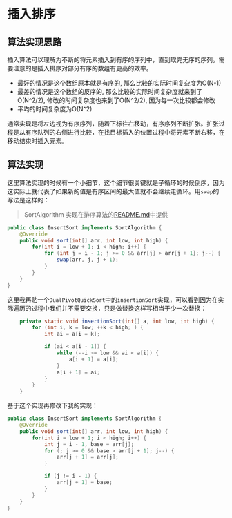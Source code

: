 # 插入排序
## 算法实现思路
插入算法可以理解为不断的将元素插入到有序的序列中，直到取完无序的序列。需要注意的是插入排序对部分有序的数组有更高的效率。
- 最好的情况是这个数组原本就是有序的, 那么比较的实际时间复杂度为O(N-1)
- 最差的情况是这个数组的反序的, 那么比较的实际时间复杂度就来到了O(N^2/2), 修改的时间复杂度也来到了O(N^2/2), 因为每一次比较都会修改
- 平均的时间复杂度为O(N^2)

通常实现是将左边视为有序序列，随着下标往右移动，有序序列不断扩张。扩张过程是从有序队列的右侧进行比较，在找目标插入的位置过程中将元素不断右移，在移动结束时插入元素。

## 算法实现
这里算法实现的时候有一个小细节，这个细节很关键就是子循环的时候倒序，因为这实际上就代表了如果新的值是有序区间的最大值就不会继续走循环。用`swap`的写法是这样的：

> SortAlgorithm 实现在排序算法的[README.md](/java/algorithms/sort/README.md)中提供
```java
public class InsertSort implements SortAlgorithm {
    @Override
    public void sort(int[] arr, int low, int high) {
        for(int i = low + 1; i < high; i++) {
            for (int j = i - 1; j >= 0 && arr[j] > arr[j + 1]; j--) {
                swap(arr, j, j + 1);
            }
        }
    }
}
```

这里我再贴一个`DualPivotQuickSort`中的`insertionSort`实现，可以看到因为在实际遍历的过程中我们并不需要交换，只是做替换这样写相当于少一次替换：
```java
    private static void insertionSort(int[] a, int low, int high) {
        for (int i, k = low; ++k < high; ) {
            int ai = a[i = k];

            if (ai < a[i - 1]) {
                while (--i >= low && ai < a[i]) {
                    a[i + 1] = a[i];
                }
                a[i + 1] = ai;
            }
        }
    }
```

基于这个实现再修改下我的实现：
```java
public class InsertSort implements SortAlgorithm {
    @Override
    public void sort(int[] arr, int low, int high) {
        for(int i = low + 1; i < high; i++) {
            int j = i - 1, base = arr[j];
            for (; j >= 0 && base > arr[j + 1]; j--) {
                arr[j + 1] = arr[j];
            }

            if (j != i - 1) {
                arr[j + 1] = base;
            }
        }
    }
}
```
